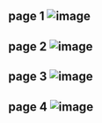 page 1
![image](https://user-images.githubusercontent.com/130117169/236103988-933cabf0-6e17-4d31-99fe-a116e03193f6.png)
---
page 2
![image](https://user-images.githubusercontent.com/130117169/236104017-5d157bb8-9f84-430d-922f-28f823350777.png)
---
page 3
![image](https://user-images.githubusercontent.com/130117169/236104045-09831495-70f5-4d67-aaad-eb4dca1e2a21.png)
---
page 4
![image](https://user-images.githubusercontent.com/130117169/236104071-e482d956-87a1-4860-b20f-342fd696b205.png)
---

